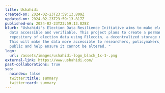 ```yaml
---
title: Ushahidi
created-on: 2024-02-23T23:59:13.809Z
updated-on: 2024-02-23T23:59:13.817Z
published-on: 2024-02-23T23:59:13.828Z
blurb: "Ushahidi's Election Data Resilience Initiative aims to make election
  data accessible and verifiable. This project plans to create a permanent
  repository of election data using Filecoin, a decentralized storage network.
  This will make the data more accessible to researchers, policymakers, and the
  public and help ensure it cannot be altered. "
logo:
  url: /assets/images/ushahidi-logo_black_1x-1-.png
external-link: https://www.ushahidi.com/
past-collaborations: true
seo:
  noindex: false
  twitter:title: summary
  twitter:card: summary
---
```

